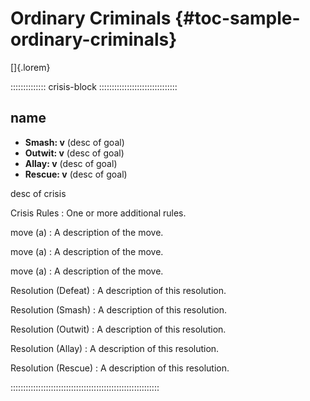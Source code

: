 # Ordinary Criminals {#toc-sample-ordinary-criminals}

[]{.lorem}

:::::::::::::: crisis-block :::::::::::::::::::::::::::::::
## name

- **Smash: v** (desc of goal)
- **Outwit: v** (desc of goal)
- **Allay: v** (desc of goal)
- **Rescue: v** (desc of goal)

desc of crisis

Crisis Rules
:   One or more additional rules.

move (a)
:   A description of the move.

move (a)
:   A description of the move.

move (a)
:   A description of the move.

Resolution (Defeat)
:   A description of this resolution.

Resolution (Smash)
:   A description of this resolution.

Resolution (Outwit)
:   A description of this resolution.

Resolution (Allay)
:   A description of this resolution.

Resolution (Rescue)
:   A description of this resolution.

:::::::::::::::::::::::::::::::::::::::::::::::::::::::::::

